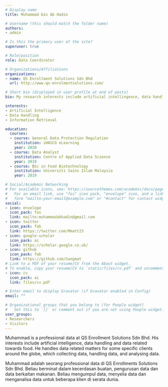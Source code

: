 ```yaml
---
# Display name
title: Muhammad bin Ab Hadin

# Username (this should match the folder name)
authors:
- admin

# Is this the primary user of the site?
superuser: true

# Role/position
role: Data Coordinator

# Organizations/Affiliations
organizations:
- name: QS Enrollment Solutions Sdn Bhd
  url: http://www.qs-enrolmentsolutions.com/

# Short bio (displayed in user profile at end of posts)
bio: My research interests include artificial intellingence, data handling and food related data.

interests:
- Artificial Intelligence
- Data Handling
- Information Retrieval

education:
  courses:
  - course: General Data Protection Regulation
    institution: iHASCO eLearning
    year: 2020
  - course: Data Analyst
    institution: Centre of Applied Data Science
    year: 2019
  - course: BSc in Food Biotechnology
    institution: Universiti Sains Islam Malaysia
    year: 2019

# Social/Academic Networking
# For available icons, see: https://sourcethemes.com/academic/docs/page-builder/#icons
#   For an email link, use "fas" icon pack, "envelope" icon, and a link in the
#   form "mailto:your-email@example.com" or "#contact" for contact widget.
social:
- icon: envelope
  icon_pack: fas
  link: mailto:muhammadabhadin@gmail.com
- icon: twitter
  icon_pack: fab
  link: https://twitter.com/Mmatt23
- icon: google-scholar
  icon_pack: ai
  link: https://scholar.google.co.uk/
- icon: github
  icon_pack: fab
  link: https://github.com/Sangmat
# Link to a PDF of your resume/CV from the About widget.
# To enable, copy your resume/CV to `static/files/cv.pdf` and uncomment the lines below.
- icon: cv
  icon_pack: ai
  link: files/cv.pdf

# Enter email to display Gravatar (if Gravatar enabled in Config)
email: ""

# Organizational groups that you belong to (for People widget)
#   Set this to `[]` or comment out if you are not using People widget.
user_groups:
- Researchers
- Visitors
---
```


Muhammad is a professional data at QS Enrollment Solutions Sdn Bhd. His interests include artificial intelligence, data handling and data related towards food. He handles data related matters for some specific clients around the globe, which collecting data, handling data, and analysing data.

Muhammad adalah seorang professional data di QS Enrollments Solutions Sdn Bhd. Beliau berminat dalam kecerdasan buatan, pengurusan data dan data berkaitan makanan. Beliau mengumpul data, menyelia data dan menganalisa data untuk beberapa klien di serata dunia. 
